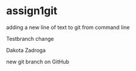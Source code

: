 # assign1git

adding a new line of text to git from command line

Testbranch change

Dakota Zadroga

new git branch on GitHub
